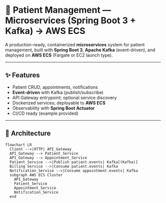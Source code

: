 # 🏥 Patient Management — Microservices (Spring Boot 3 + Kafka) → AWS ECS

A production-ready, containerized **microservices** system for patient management, built with **Spring Boot 3**, **Apache Kafka** (event-driven), and deployed on **AWS ECS** (Fargate or EC2 launch type).

---

## ✨ Features

- Patient CRUD, appointments, notifications
- **Event-driven** with Kafka (publish/subscribe)
- API Gateway entrypoint; optional service discovery
- Dockerized services; deployable to **AWS ECS**
- Observability with **Spring Boot Actuator**
- CI/CD ready (example provided)

---

## 🧱 Architecture

```mermaid
flowchart LR
  Client -->|HTTP| API_Gateway
  API_Gateway --> Patient_Service
  API_Gateway --> Appointment_Service
  Patient_Service -->|Publish patient.events| Kafka[(Kafka)]
  Billing Service -->|Consume patient.events| Kafka
  Notification_Service -->|Consume appointment.events| Kafka
  subgraph AWS ECS Cluster
    API_Gateway
    Patient_Service
    Appointment_Service
    Notification_Service
  end
